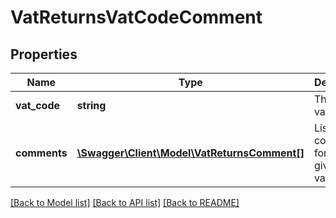 # VatReturnsVatCodeComment

## Properties
Name | Type | Description | Notes
------------ | ------------- | ------------- | -------------
**vat_code** | **string** | The vatCode | [optional] 
**comments** | [**\Swagger\Client\Model\VatReturnsComment[]**](VatReturnsComment.md) | List of comments for the given vatCode | [optional] 

[[Back to Model list]](../README.md#documentation-for-models) [[Back to API list]](../README.md#documentation-for-api-endpoints) [[Back to README]](../README.md)


